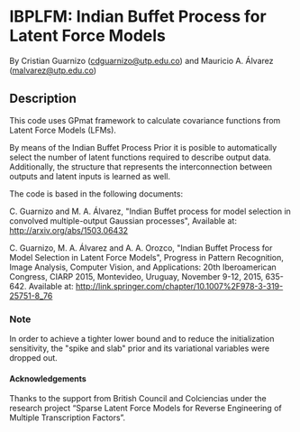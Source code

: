 # IBPLFM: Indian Buffet Process for Latent Force Models
By Cristian Guarnizo (cdguarnizo@utp.edu.co) and Mauricio A. Álvarez (malvarez@utp.edu.co)

## Description
This code uses GPmat framework to calculate covariance functions
from Latent Force Models (LFMs).

By means of the Indian Buffet Process Prior it is posible to automatically
select the number of latent functions required to describe output data.
Additionally, the structure that represents the interconnection between
outputs and latent inputs is learned as well.

The code is based in the following documents:

C. Guarnizo and M. A. Álvarez, "Indian Buffet process for model selection in convolved multiple-output Gaussian processes",
Available at: http://arxiv.org/abs/1503.06432

C. Guarnizo, M. A. Álvarez and A. A. Orozco, "Indian Buffet Process for Model Selection in Latent Force Models",
Progress in Pattern Recognition, Image Analysis, Computer Vision, and Applications: 20th Iberoamerican Congress, CIARP 2015, Montevideo, Uruguay, November 9-12, 2015, 635-642.
Available at: http://link.springer.com/chapter/10.1007%2F978-3-319-25751-8_76

### Note
In order to achieve a tighter lower bound and to reduce the initialization sensitivity, the "spike and slab" prior and its variational variables were dropped out.

#### Acknowledgements

Thanks to the support from British Council and Colciencias under the research project “Sparse Latent Force Models for Reverse Engineering of Multiple Transcription Factors”.
